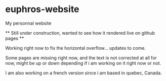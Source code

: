 # euphros-website
My personnal website

** Still under construction, wanted to see how it rendered live on github pages **

Working right now to fix the horizontal overflow... updates to come.

Some pages are missing right now, and the text is not corrected at all for now, might be up or down depending if i am working on it right now or not.

I am also working on a french version since i am based in quebec, Canada.
